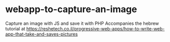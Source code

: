 # webapp-to-capture-an-image
Capture an image with JS and save it with PHP
Accompanies the hebrew tutorial at https://reshetech.co.il/progressive-web-apps/how-to-write-web-app-that-take-and-saves-pictures
